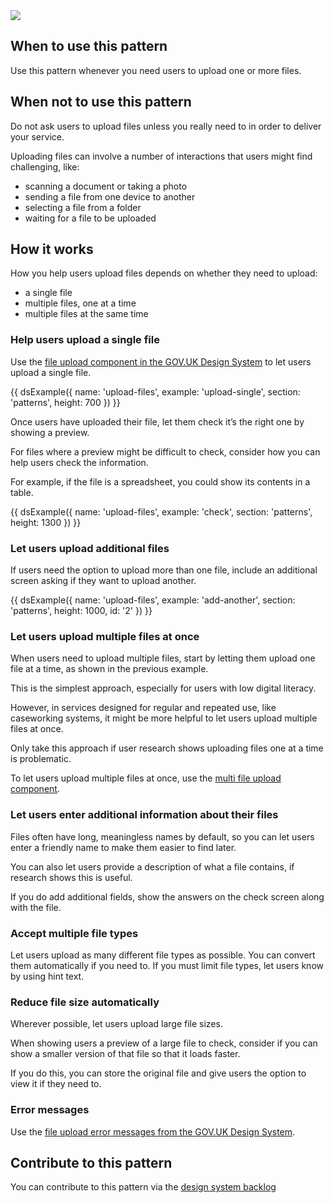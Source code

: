 
<img src="/public/images/patterns/upload-file-single.png">

## When to use this pattern

Use this pattern whenever you need users to upload one or more files.

## When not to use this pattern

Do not ask users to upload files unless you really need to in order to deliver your service.

Uploading files can involve a number of interactions that users might find challenging, like:

- scanning a document or taking a photo
- sending a file from one device to another
- selecting a file from a folder
- waiting for a file to be uploaded

## How it works

How you help users upload files depends on whether they need to upload:

- a single file
- multiple files, one at a time
- multiple files at the same time

### Help users upload a single file

Use the [file upload component in the GOV.UK Design System](https://design-system.service.gov.uk/components/file-upload/) to let users upload a single file.

{{ dsExample({
  name: 'upload-files',
  example: 'upload-single',
  section: 'patterns',
  height: 700
}) }}

Once users have uploaded their file, let them check it’s the right one by showing a preview.

For files where a preview might be difficult to check, consider how you can help users check the information.

For example, if the file is a spreadsheet, you could show its contents in a table.

{{ dsExample({
  name: 'upload-files',
  example: 'check',
  section: 'patterns',
  height: 1300
}) }}

### Let users upload additional files

If users need the option to upload more than one file, include an additional screen asking if they want to upload another.

{{ dsExample({
  name: 'upload-files',
  example: 'add-another',
  section: 'patterns',
  height: 1000,
  id: '2'
}) }}

### Let users upload multiple files at once

When users need to upload multiple files, start by letting them upload one file at a time, as shown in the previous example.

This is the simplest approach, especially for users with low digital literacy.

However, in services designed for regular and repeated use, like caseworking systems, it might be more helpful to let users upload multiple files at once.

Only take this approach if user research shows uploading files one at a time is problematic.

To let users upload multiple files at once, use the [multi file upload component](/components/multi-file-upload).

### Let users enter additional information about their files

Files often have long, meaningless names by default, so you can let users enter a friendly name to make them easier to find later.

You can also let users provide a description of what a file contains, if research shows this is useful.

If you do add additional fields, show the answers on the check screen along with the file.

### Accept multiple file types

Let users upload as many different file types as possible. You can convert them automatically if you need to. If you must limit file types, let users know by using hint text.

### Reduce file size automatically

Wherever possible, let users upload large file sizes.

When showing users a preview of a large file to check, consider if you can show a smaller version of that file so that it loads faster.

If you do this, you can store the original file and give users the option to view it if they need to.

### Error messages

Use the [file upload error messages from the GOV.UK Design System](https://design-system.service.gov.uk/components/file-upload/#error-messages).

## Contribute to this pattern

You can contribute to this pattern via the [design system backlog](https://github.com/ministryofjustice/mojdt-design-system-backlog/)